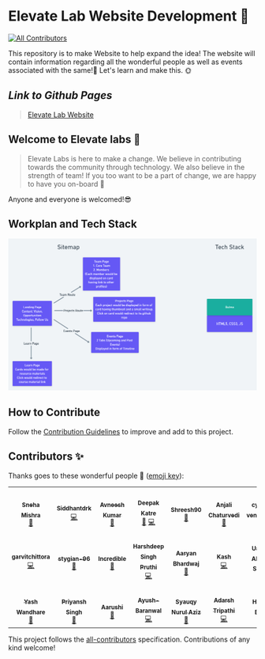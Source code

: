 # Elevate Lab Website Development 🌸
<!-- ALL-CONTRIBUTORS-BADGE:START - Do not remove or modify this section -->
[![All Contributors](https://img.shields.io/badge/all_contributors-21-orange.svg?style=flat-square)](#contributors-)
<!-- ALL-CONTRIBUTORS-BADGE:END -->


This repository is to make Website to help expand the idea!
The website will contain information regarding all the wonderful people as well as events associated with the same!🌟
Let's learn and make this. 🌞

## _**Link to Github Pages**_
>[Elevate Lab Website](https://elevate-lab.github.io/elevate-lab-website/)

## Welcome to Elevate labs 🚀

> Elevate Labs is here to make a change. We believe in contributing towards the community through technology.
 We also believe in the strength of team! If you too want to be a part of change, we are happy to have you on-board 🥳

 Anyone and everyone is welcomed!:sunglasses:
 
## Workplan and Tech Stack

![Sitemap_Tech_Stack](assets/images/elevate-lab-website.png)

## How to Contribute

Follow the [Contribution Guidelines](https://github.com/Elevate-Lab/elevate-lab-website/blob/main/How%20To%20Contribute.md) to improve and add to this project.

## Contributors ✨

Thanks goes to these wonderful people 💜 ([emoji key](https://allcontributors.org/docs/en/emoji-key)):

<!-- ALL-CONTRIBUTORS-LIST:START - Do not remove or modify this section -->
<!-- prettier-ignore-start -->
<!-- markdownlint-disable -->
<table>
  <tr>
    <td align="center"><a href="https://github.com/Tlazypanda"><img src="https://avatars0.githubusercontent.com/u/33183263?v=4" width="100px;" alt=""/><br /><sub><b>Sneha Mishra</b></sub></a><br /><a href="#maintenance-Tlazypanda" title="Maintenance">🚧</a></td>
    <td align="center"><a href="https://www.linkedin.com/in/siddhant-khobragade-582a76174/"><img src="https://avatars3.githubusercontent.com/u/58393179?v=4" width="100px;" alt=""/><br /><sub><b>Siddhantdrk</b></sub></a><br /><a href="https://github.com/Elevate-Lab/elevate-lab-website/commits?author=siddhantdrk" title="Code">💻</a></td>
    <td align="center"><a href="https://cybertron-avneesh.github.io/My-Website/"><img src="https://avatars3.githubusercontent.com/u/54072374?v=4" width="100px;" alt=""/><br /><sub><b>Avneesh Kumar</b></sub></a><br /><a href="https://github.com/Elevate-Lab/elevate-lab-website/commits?author=Cybertron-Avneesh" title="Documentation">📖</a></td>
    <td align="center"><a href="https://github.com/deepakDOTexe"><img src="https://avatars2.githubusercontent.com/u/46655706?v=4" width="100px;" alt=""/><br /><sub><b>Deepak Katre</b></sub></a><br /><a href="#maintenance-deepakDOTexe" title="Maintenance">🚧</a> <a href="https://github.com/Elevate-Lab/elevate-lab-website/commits?author=deepakDOTexe" title="Code">💻</a></td>
    <td align="center"><a href="https://github.com/Shreesh90"><img src="https://avatars1.githubusercontent.com/u/6941016?v=4" width="100px;" alt=""/><br /><sub><b>Shreesh90</b></sub></a><br /><a href="https://github.com/Elevate-Lab/elevate-lab-website/commits?author=Shreesh90" title="Documentation">📖</a></td>
    <td align="center"><a href="https://github.com/IC1101Virgo"><img src="https://avatars1.githubusercontent.com/u/59052808?v=4" width="100px;" alt=""/><br /><sub><b>Anjali Chaturvedi</b></sub></a><br /><a href="https://github.com/Elevate-Lab/elevate-lab-website/commits?author=IC1101Virgo" title="Documentation">📖</a></td>
    <td align="center"><a href="https://github.com/cyber-venom003"><img src="https://avatars1.githubusercontent.com/u/58390399?v=4" width="100px;" alt=""/><br /><sub><b>cyber-venom003</b></sub></a><br /><a href="https://github.com/Elevate-Lab/elevate-lab-website/commits?author=cyber-venom003" title="Documentation">📖</a></td>
  </tr>
  <tr>
    <td align="center"><a href="https://www.hiration.com/dieu/personal-website/garvitchittora/"><img src="https://avatars0.githubusercontent.com/u/54021348?v=4" width="100px;" alt=""/><br /><sub><b>garvitchittora</b></sub></a><br /><a href="https://github.com/Elevate-Lab/elevate-lab-website/commits?author=garvitchittora" title="Code">💻</a></td>
    <td align="center"><a href="https://github.com/stygian-96"><img src="https://avatars2.githubusercontent.com/u/54054289?v=4" width="100px;" alt=""/><br /><sub><b>stygian-96</b></sub></a><br /><a href="#design-stygian-96" title="Design">🎨</a></td>
    <td align="center"><a href="https://github.com/Jyotika999"><img src="https://avatars0.githubusercontent.com/u/54600270?v=4" width="100px;" alt=""/><br /><sub><b>Incredible</b></sub></a><br /><a href="https://github.com/Elevate-Lab/elevate-lab-website/commits?author=Jyotika999" title="Documentation">📖</a></td>
    <td align="center"><a href="https://github.com/2802harsh"><img src="https://avatars0.githubusercontent.com/u/58396239?v=4" width="100px;" alt=""/><br /><sub><b>Harshdeep Singh Pruthi</b></sub></a><br /><a href="https://github.com/Elevate-Lab/elevate-lab-website/commits?author=2802harsh" title="Code">💻</a></td>
    <td align="center"><a href="https://github.com/uglyprincess"><img src="https://avatars2.githubusercontent.com/u/57333555?v=4" width="100px;" alt=""/><br /><sub><b>Aaryan Bhardwaj</b></sub></a><br /><a href="https://github.com/Elevate-Lab/elevate-lab-website/commits?author=uglyprincess" title="Documentation">📖</a></td>
    <td align="center"><a href="https://github.com/kashc11"><img src="https://avatars3.githubusercontent.com/u/63075125?v=4" width="100px;" alt=""/><br /><sub><b>Kash</b></sub></a><br /><a href="https://github.com/Elevate-Lab/elevate-lab-website/commits?author=kashc11" title="Code">💻</a></td>
    <td align="center"><a href="http://UsmanAhmadSaeed.me"><img src="https://avatars2.githubusercontent.com/u/20966983?v=4" width="100px;" alt=""/><br /><sub><b>Usman Ahmad Saeed</b></sub></a><br /><a href="https://github.com/Elevate-Lab/elevate-lab-website/commits?author=UsmanAhmadSaeed" title="Documentation">📖</a></td>
  </tr>
  <tr>
    <td align="center"><a href="https://password123-58f8c.web.app/"><img src="https://avatars2.githubusercontent.com/u/59123172?v=4" width="100px;" alt=""/><br /><sub><b>Yash Wandhare</b></sub></a><br /><a href="https://github.com/Elevate-Lab/elevate-lab-website/commits?author=Yash7818" title="Documentation">📖</a></td>
    <td align="center"><a href="https://github.com/Priyansh-09"><img src="https://avatars0.githubusercontent.com/u/55129015?v=4" width="100px;" alt=""/><br /><sub><b>Priyansh Singh</b></sub></a><br /><a href="https://github.com/Elevate-Lab/elevate-lab-website/commits?author=Priyansh-09" title="Documentation">📖</a></td>
    <td align="center"><a href="https://github.com/xxx32"><img src="https://avatars0.githubusercontent.com/u/58389098?v=4" width="100px;" alt=""/><br /><sub><b>Aarushi</b></sub></a><br /><a href="https://github.com/Elevate-Lab/elevate-lab-website/commits?author=xxx32" title="Documentation">📖</a></td>
    <td align="center"><a href="https://github.com/Ayush-Baranwal"><img src="https://avatars1.githubusercontent.com/u/58387808?v=4" width="100px;" alt=""/><br /><sub><b>Ayush-Baranwal</b></sub></a><br /><a href="https://github.com/Elevate-Lab/elevate-lab-website/commits?author=Ayush-Baranwal" title="Code">💻</a></td>
    <td align="center"><a href="http://jala.tech"><img src="https://avatars3.githubusercontent.com/u/3627108?v=4" width="100px;" alt=""/><br /><sub><b>Syauqy Nurul Aziz</b></sub></a><br /><a href="https://github.com/Elevate-Lab/elevate-lab-website/commits?author=syauqy" title="Documentation">📖</a></td>
    <td align="center"><a href="https://github.com/rush-tea"><img src="https://avatars2.githubusercontent.com/u/64785626?v=4" width="100px;" alt=""/><br /><sub><b>Adarsh Tripathi</b></sub></a><br /><a href="https://github.com/Elevate-Lab/elevate-lab-website/commits?author=rush-tea" title="Code">💻</a></td>
    <td align="center"><a href="https://github.com/hardikbajaj"><img src="https://avatars3.githubusercontent.com/u/58038410?v=4" width="100px;" alt=""/><br /><sub><b>Hardik Bajaj</b></sub></a><br /><a href="https://github.com/Elevate-Lab/elevate-lab-website/commits?author=hardikbajaj" title="Documentation">📖</a></td>
  </tr>
</table>

<!-- markdownlint-enable -->
<!-- prettier-ignore-end -->
<!-- ALL-CONTRIBUTORS-LIST:END -->

This project follows the [all-contributors](https://github.com/all-contributors/all-contributors) specification. Contributions of any kind welcome!
